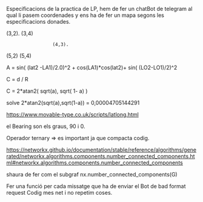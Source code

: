 Especificacions de la practica de LP, hem de fer un chatBot de telegram al qual li pasem coordenades y ens ha de fer un mapa segons les especificacions donades.


(3,2).                                    (3,4)

                     (4,3).           

(5,2)                                     (5,4)

A = sin( (lat2 -LA1)/2.0)^2 + cos(LA1)*cos(lat2)+  sin( (LO2-LO1)/2)^2

C = d / R

C = 2*atan2( sqrt(a),  sqrt( 1- a) ) 


solve 2*atan2(sqrt(a),sqrt(1-a)) = 0,00004705144291

https://www.movable-type.co.uk/scripts/latlong.html

el Bearing son els graus, 90 i 0. 


Operador ternary => es important ja que compacta codig.


https://networkx.github.io/documentation/stable/reference/algorithms/generated/networkx.algorithms.components.number_connected_components.html#networkx.algorithms.components.number_connected_components

shaura de fer com el subgraf nx.number_connected_components(G)

Fer una funció per cada missatge que ha de enviar el Bot de bad format request Codig mes net i no repetim coses.

